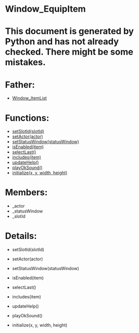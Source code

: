 Window_EquipItem
===

# This document is generated by Python and has not already checked. There might be some mistakes.

# Father:
* [Window_ItemList](Window_ItemList.md)


# Functions:
* [setSlotId(slotId)](#setSlotId)
* [setActor(actor)](#setActor)
* [setStatusWindow(statusWindow)](#setStatusWindow)
* [isEnabled(item)](#isEnabled)
* [selectLast()](#selectLast)
* [includes(item)](#includes)
* [updateHelp()](#updateHelp)
* [playOkSound()](#playOkSound)
* [initialize(x, y, width, height)](#initialize)

# Members:
* _actor
* _statusWindow
* _slotId

# Details:
<p id=setSlotId></p>

* setSlotId(slotId)
	

<p id=setActor></p>

* setActor(actor)
	

<p id=setStatusWindow></p>

* setStatusWindow(statusWindow)
	

<p id=isEnabled></p>

* isEnabled(item)
	

<p id=selectLast></p>

* selectLast()
	

<p id=includes></p>

* includes(item)
	

<p id=updateHelp></p>

* updateHelp()
	

<p id=playOkSound></p>

* playOkSound()
	

<p id=initialize></p>

* initialize(x, y, width, height)
	

